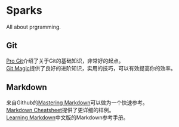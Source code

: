 # Sparks
All about prgramming.

## Git
[Pro Git](https://git-scm.com/book)介绍了关于Git的基础知识，非常好的起点。  
[Git Magic](http://www-cs-students.stanford.edu/~blynn/gitmagic/index.html)提供了良好的进阶知识，实用的技巧，可以有效提高你的效率。

## Markdown
来自Github的[Mastering Markdown](https://guides.github.com/features/mastering-markdown/)可以做为一个快速参考。  
[Markdown Cheatsheet](https://github.com/adam-p/markdown-here/wiki/Markdown-Cheatsheet)提供了更详细的样例。  
[Learning Markdown](http://xianbai.me/learn-md/index.html)中文版的Markdown参考手册。
